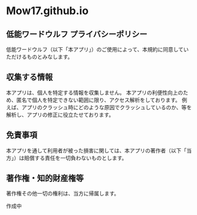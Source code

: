 # Mow17.github.io

## 低能ワードウルフ プライバシーポリシー
低能ワードウルフ（以下「本アプリ」）のご使用によって、本規約に同意していただけるものとみなします。

## 収集する情報
本アプリは、個人を特定する情報を収集しません。 本アプリの利便性向上のため、匿名で個人を特定できない範囲に限り、アクセス解析をしております。 例えば、アプリのクラッシュ時にどのような原因でクラッシュしているのか、等を解析し、アプリの修正に役立たせております。

## 免責事項
本アプリを通して利用者が被った損害に関しては、本アプリの著作者（以下「当方」）は賠償する責任を一切負わないものとします。

## 著作権・知的財産権等
著作権その他一切の権利は、当方に帰属します。

作成中
